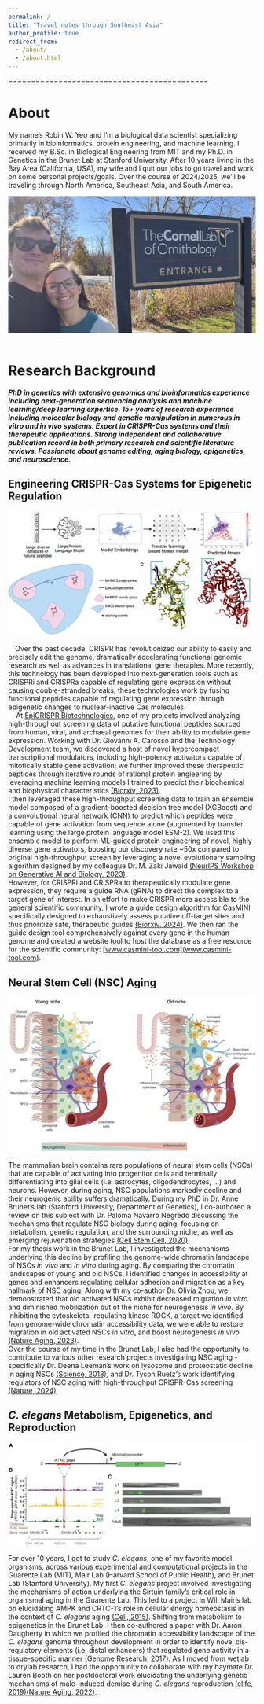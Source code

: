 ```yaml
---
permalink: /
title: "Travel notes through Southeast Asia"
author_profile: true
redirect_from: 
  - /about/
  - /about.html
---  
```


============================================


About
======

My name’s Robin W. Yeo and I’m a biological data scientist specializing primarily in bioinformatics, protein engineering, and machine learning. I received my B.Sc. in Biological Engineering from MIT and my Ph.D. in Genetics in the Brunet Lab at Stanford University. After 10 years living in the Bay Area (California, USA), my wife and I quit our jobs to go travel and work on some personal projects/goals. Over the course of 2024/2025, we’ll be traveling through North America, Southeast Asia, and South America.

![Robin_Sara](/images/Robin_Sara_2.jpeg)
<br/>
<br/>

Research Background
======

**_PhD in genetics with extensive genomics and bioinformatics experience including next-generation sequencing analysis and machine learning/deep learning expertise. 15+ years of research experience including molecular biology and genetic manipulation in numerous in vitro and in vivo systems. Expert in CRISPR-Cas systems and their therapeutic applications. Strong independent and collaborative publication record in both primary research and scientific literature reviews. Passionate about genome editing, aging biology, epigenetics, and neuroscience._**


## Engineering CRISPR-Cas Systems for Epigenetic Regulation

![NBT](/images/Research_Summary/NeurIPS.png)
<br/>

&emsp;Over the past decade, CRISPR has revolutionized our ability to easily and precisely edit the genome, dramatically accelerating functional genomic research as well as advances in translational gene therapies. More recently, this technology has been developed into next-generation tools such as CRISPRi and CRISPRa capable of regulating gene expression without causing double-stranded breaks; these technologies work by fusing functional peptides capable of regulating gene expression through epigenetic changes to nuclear-inactive Cas molecules. 
<br/>
&nbsp;&nbsp;&nbsp;&nbsp;At [EpiCRISPR Biotechnologies](https://epicrispr.com/), one of my projects involved analyzing high-throughout screening data of putative functional peptides sourced from human, viral, and archaeal genomes for their ability to modulate gene expression. Working with Dr. Giovanni A. Carosso and the Technology Development team, we discovered a host of novel hypercompact transcriptional modulators, including high-potency activators capable of mitotically stable gene activation; we further improved these therapeutic peptides through iterative rounds of rational protein engieering by leveraging machine learning models I trained to predict their biochemical and biophysical characteristics [(Biorxiv, 2023)](https://www.biorxiv.org/content/10.1101/2023.06.02.543492v4).
<br/>
I then leveraged these high-throughput screening data to train an ensemble model composed of a gradient-boosted decision tree model (XGBoost) and a convolutional neural network (CNN) to predict which peptides were capable of gene activation from sequence alone (augmented by transfer learning using the large protein language model ESM-2). We used this ensemble model to perform ML-guided protein engineering of novel, highly diverse gene activators, boosting our discovery rate ~50x compared to original high-throughput screen by leveraging a novel evolutionary sampling algorithm designed by my colleague Dr. M. Zaki Jawaid [(NeurIPS Workshop on Generative AI and Biology, 2023)](https://openreview.net/pdf?id=b54p3jCgBw).
<br/>
However, for CRISPRi and CRISPRa to therapeutically modulate gene expression, they require a guide RNA (gRNA) to direct the complex to a target gene of interest.  In an effort to make CRISPR more accessible to the general scientific community, I wrote a guide design algorithm for CasMINI specifically designed to exhaustively assess putative off-target sites and thus prioritize safe, therapeutic guides [(Biorxiv, 2024)](https://www.biorxiv.org/content/10.1101/2023.09.17.558168v2). We then ran the guide design tool comprehensively against every gene in the human genome and created a website tool to host the database as a free resource for the scientific community: [www.casmini-tool.com](www.casmini-tool.com).


## Neural Stem Cell (NSC) Aging

![NSC_aging](/images/Research_Summary/NSC_Aging.png)
<br/>

The mammalian brain contains rare populations of neural stem cells (NSCs) that are capable of activating into progenitor cells and terminally differentiating into glial cells (i.e. astrocytes, oligodendrocytes, …) and neurons. However, during aging, NSC populations markedly decline and their neurogenic ability suffers dramatically. During my PhD in Dr. Anne Brunet’s lab (Stanford University, Department of Genetics), I co-authored a review on this subject with Dr. Paloma Navarro Negredo discussing the mechanisms that regulate NSC biology during aging, focusing on metabolism, genetic regulation, and the surrounding niche, as well as emerging rejuvenation strategies [(Cell Stem Cell, 2020)](https://pubmed.ncbi.nlm.nih.gov/32726579/).
<br/>
For my thesis work in the Brunet Lab, I investigated the mechanisms underlying this decline by profiling the genome-wide chromatin landscape of NSCs _in vivo_ and _in vitro_ during aging. By comparing the chromatin landscapes of young and old NSCs, I identified changes in accessibility at genes and enhancers regulating cellular adhesion and migration as a key hallmark of NSC aging. Along with my co-author Dr. Olivia Zhou, we demonstrated that old activated NSCs exhibit decreased migration _in vitro_ and diminished mobilization out of the niche for neurogenesis _in vivo_. By inhibiting the cytoskeletal-regulating kinase ROCK, a target we identified from genome-wide chromatin accessibility data, we were able to restore migration in old activated NSCs _in vitro_, and boost neurogenesis _in vivo_ [(Nature Aging, 2023)](https://pubmed.ncbi.nlm.nih.gov/37443352/).
<br/>
Over the course of my time in the Brunet Lab, I also had the opportunity to contribute to various other research projects investigating NSC aging - specifically Dr. Deena Leeman’s work on lysosome and proteostatic decline in aging NSCs [(Science, 2018)](https://pubmed.ncbi.nlm.nih.gov/29590078/), and Dr. Tyson Ruetz’s work identifying regulators of NSC aging with high-throughput CRISPR-Cas screening [(Nature, 2024)](https://pubmed.ncbi.nlm.nih.gov/39358505/).


## _C. elegans_ Metabolism, Epigenetics, and Reproduction

![C_elegans_Daugherty_Yeo](/images/Research_Summary/C_elegans_Daugherty_Yeo.png)
<br/>

For over 10 years, I got to study _C. elegans_, one of my favorite model organisms, across various experimental and computational projects in the Guarente Lab (MIT), Mair Lab (Harvard School of Public Health), and Brunet Lab (Stanford University). My first _C. elegans_ project involved investigating the mechanisms of action underlying the Sirtuin family’s critical role in organismal aging in the Guarente Lab. This led to a project in Will Mair’s lab on elucidating AMPK and CRTC-1’s role in cellular energy homeostasis in the context of _C. elegans_ aging [(Cell, 2015)](https://pubmed.ncbi.nlm.nih.gov/25723162/). Shifting from metabolism to epigenetics in the Brunet Lab, I then co-authored a paper with Dr. Aaron Daugherty in which we profiled the chromatin accessibility landscape of the _C. elegans_ genome throughout development in order to identify novel cis-regulatory elements (i.e. distal enhancers) that regulated gene activity in a tissue-specific manner [(Genome Research, 2017)](https://pubmed.ncbi.nlm.nih.gov/29141961/). As I moved from wetlab to drylab research, I had the opportunity to collaborate with my baymate Dr. Lauren Booth on her postdoctoral work elucidating the underlying genetic mechanisms of male-induced demise during _C. elegans_ reproduction [(elife, 2019)](https://pubmed.ncbi.nlm.nih.gov/31282863/)[(Nature Aging, 2022)](https://pubmed.ncbi.nlm.nih.gov/37118502/).



